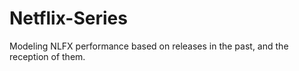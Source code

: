 # Netflix-Series
Modeling NLFX performance based on releases in the past, and the reception of them. 
